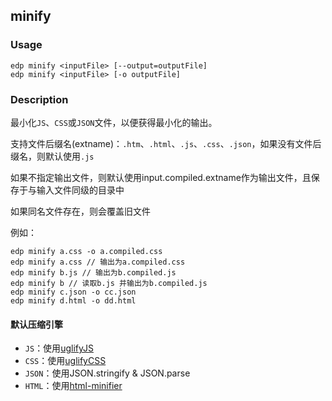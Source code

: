 minify
---------

### Usage

    edp minify <inputFile> [--output=outputFile]
    edp minify <inputFile> [-o outputFile]


### Description

最小化`JS`、`CSS`或`JSON`文件，以便获得最小化的输出。

支持文件后缀名(extname)：`.htm`、`.html`、`.js`、`.css`、`.json`，如果没有文件后缀名，则默认使用`.js`

如果不指定输出文件，则默认使用input.compiled.extname作为输出文件，且保存于与输入文件同级的目录中

如果同名文件存在，则会覆盖旧文件

例如：
    
    edp minify a.css -o a.compiled.css
    edp minify a.css // 输出为a.compiled.css
    edp minify b.js // 输出为b.compiled.js
    edp minify b // 读取b.js 并输出为b.compiled.js
    edp minify c.json -o cc.json
    edp minify d.html -o dd.html


#### 默认压缩引擎
+ `JS`：使用[uglifyJS](https://github.com/mishoo/UglifyJS)
+ `CSS`：使用[uglifyCSS](https://github.com/fmarcia/UglifyCSS)
+ `JSON`：使用JSON.stringify & JSON.parse
+ `HTML`：使用[html-minifier](https://github.com/kangax/html-minifier)
